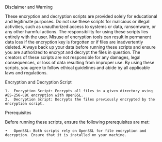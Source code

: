 Disclaimer and Warning

These encryption and decryption scripts are provided solely for educational and legitimate purposes. Do not use these scripts for malicious or illegal activities, such as unauthorized access to systems or data, ransomware, or any other harmful actions. The responsibility for using these scripts lies entirely with the user. Misuse of encryption tools can result in permanent data loss if the encryption key is forgotten or if files are inadvertently deleted. Always back up your data before running these scripts and ensure you are authorized to encrypt and decrypt the files in question. The creators of these scripts are not responsible for any damages, legal consequences, or loss of data resulting from improper use. By using these scripts, you agree to follow ethical guidelines and abide by all applicable laws and regulations.

Encryption and Decryption Script

	1.	Encryption Script: Encrypts all files in a given directory using AES-256-CBC encryption with OpenSSL.
	2.	Decryption Script: Decrypts the files previously encrypted by the encryption script.

Prerequisites

Before running these scripts, ensure the following prerequisites are met:

	•	OpenSSL: Both scripts rely on OpenSSL for file encryption and decryption. Ensure that it is installed on your machine.
